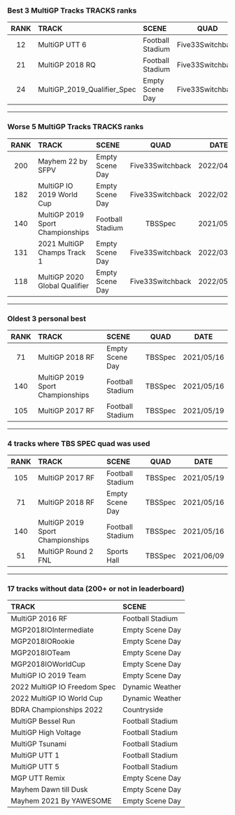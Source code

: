 ### Best 3 MultiGP Tracks TRACKS ranks
|RANK|TRACK|SCENE|QUAD|DATE|
|:---:|:---|:---|:---:|:---:|
|12|MultiGP UTT 6|Football Stadium|Five33Switchback|2022/01/15|
|21|MultiGP 2018 RQ|Football Stadium|Five33Switchback|2022/01/22|
|24|MultiGP_2019_Qualifier_Spec|Empty Scene Day|Five33Switchback|2021/11/24|
---
### Worse 5 MultiGP Tracks TRACKS ranks
|RANK|TRACK|SCENE|QUAD|DATE|
|:---:|:---|:---|:---:|:---:|
|200|Mayhem 22 by SFPV|Empty Scene Day|Five33Switchback|2022/04/05|
|182|MultiGP IO 2019 World Cup|Empty Scene Day|Five33Switchback|2022/02/18|
|140|MultiGP 2019 Sport Championships|Football Stadium|TBSSpec|2021/05/16|
|131|2021 MultiGP Champs Track 1|Empty Scene Day|Five33Switchback|2022/03/22|
|118|MultiGP 2020 Global Qualifier|Empty Scene Day|Five33Switchback|2022/05/11|
---
### Oldest 3 personal best
|RANK|TRACK|SCENE|QUAD|DATE|
|:---:|:---|:---|:---:|:---:|
|71|MultiGP 2018 RF|Empty Scene Day|TBSSpec|2021/05/16|
|140|MultiGP 2019 Sport Championships|Football Stadium|TBSSpec|2021/05/16|
|105|MultiGP 2017 RF|Football Stadium|TBSSpec|2021/05/19|
---
### 4 tracks where TBS SPEC quad was used
|RANK|TRACK|SCENE|QUAD|DATE|
|:---:|:---|:---|:---:|:---:|
|105|MultiGP 2017 RF|Football Stadium|TBSSpec|2021/05/19|
|71|MultiGP 2018 RF|Empty Scene Day|TBSSpec|2021/05/16|
|140|MultiGP 2019 Sport Championships|Football Stadium|TBSSpec|2021/05/16|
|51|MultiGP Round 2 FNL|Sports Hall|TBSSpec|2021/06/09|
---
### 17 tracks without data (200+ or not in leaderboard)
|TRACK|SCENE|
|:---|:---|
|MultiGP 2016 RF|Football Stadium|
|MGP2018IOIntermediate|Empty Scene Day|
|MGP2018IORookie|Empty Scene Day|
|MGP2018IOTeam|Empty Scene Day|
|MGP2018IOWorldCup|Empty Scene Day|
|MultiGP IO 2019 Team|Empty Scene Day|
|2022 MultiGP IO Freedom Spec|Dynamic Weather|
|2022 MultiGP IO World Cup|Dynamic Weather|
|BDRA Championships 2022|Countryside|
|MultiGP Bessel Run|Football Stadium|
|MultiGP High Voltage|Football Stadium|
|MultiGP Tsunami|Football Stadium|
|MultiGP UTT 1|Football Stadium|
|MultiGP UTT 5|Football Stadium|
|MGP UTT Remix|Empty Scene Day|
|Mayhem Dawn till Dusk|Empty Scene Day|
|Mayhem 2021 By YAWESOME|Empty Scene Day|
